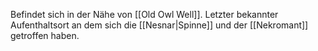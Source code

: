 Befindet sich in der Nähe von [[Old Owl Well]].
Letzter bekannter Aufenthaltsort an dem sich die [[Nesnar|Spinne]] und der [[Nekromant]] getroffen haben.
